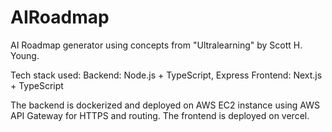 # AIRoadmap

AI Roadmap generator using concepts from "Ultralearning" by Scott H. Young.

Tech stack used:
Backend: Node.js + TypeScript, Express 
Frontend: Next.js + TypeScript

The backend is dockerized and deployed on AWS EC2 instance using AWS API Gateway for HTTPS and routing.
The frontend is deployed on vercel.
